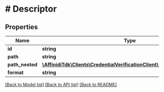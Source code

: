 # # Descriptor

## Properties

Name | Type | Description | Notes
------------ | ------------- | ------------- | -------------
**id** | **string** |  |
**path** | **string** |  |
**path_nested** | [**\AffinidiTdk\Clients\CredentialVerificationClient\Model\NestedDescriptor**](NestedDescriptor.md) |  | [optional]
**format** | **string** |  |

[[Back to Model list]](../../README.md#models) [[Back to API list]](../../README.md#endpoints) [[Back to README]](../../README.md)
